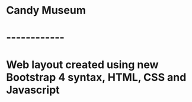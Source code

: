 # Candy Museum
# ------------
# Web layout created using new Bootstrap 4 syntax, HTML, CSS and Javascript